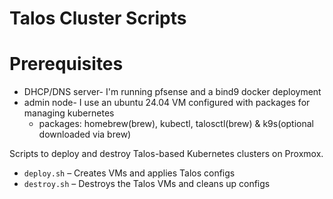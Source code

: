 # Talos Cluster Scripts
# Prerequisites
- DHCP/DNS server- I'm running pfsense and a bind9 docker deployment
- admin node- I use an ubuntu 24.04 VM configured with packages for managing kubernetes
  - packages: homebrew(brew), kubectl, talosctl(brew) & k9s(optional downloaded via brew) 

Scripts to deploy and destroy Talos-based Kubernetes clusters on Proxmox.

- `deploy.sh` – Creates VMs and applies Talos configs
- `destroy.sh` – Destroys the Talos VMs and cleans up configs

